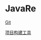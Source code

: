 # JavaRe

[Git](https://github.com/Pr1p/JavaRe/blob/master/docs/Git.md)<br>

[项目构建工具](https://github.com/Pr1p/JavaRe/blob/master/docs/项目自动构建工具.md)<br>

